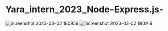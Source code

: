 # Yara_intern_2023_Node-Express.js-

![Screenshot 2023-03-02 180959](https://user-images.githubusercontent.com/124030196/222484940-822ace64-a518-4875-a281-e015227da8ce.png)
![Screenshot 2023-03-02 180919](https://user-images.githubusercontent.com/124030196/222484965-dd565032-3e82-4495-9c75-bca6b9c80924.png)

